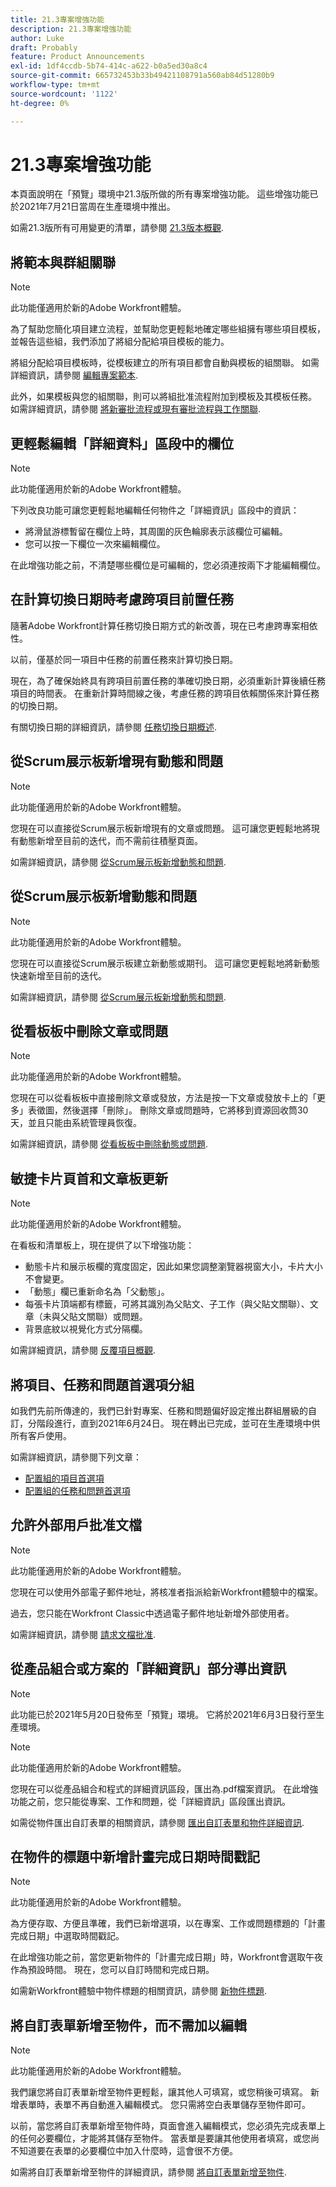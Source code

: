 ```yaml
---
title: 21.3專案增強功能
description: 21.3專案增強功能
author: Luke
draft: Probably
feature: Product Announcements
exl-id: 1df4ccdb-5b74-414c-a622-b0a5ed30a8c4
source-git-commit: 665732453b33b49421108791a560ab84d51280b9
workflow-type: tm+mt
source-wordcount: '1122'
ht-degree: 0%

---
```


# 21.3專案增強功能

本頁面說明在「預覽」環境中21.3版所做的所有專案增強功能。 這些增強功能已於2021年7月21日當周在生產環境中推出。

如需21.3版所有可用變更的清單，請參閱 [21.3版本概觀](../../../product-announcements/product-releases/21.3-release-activity/21-3-release-overview.md).

## 將範本與群組關聯

>[!NOTE]
>
>此功能僅適用於新的Adobe Workfront體驗。

為了幫助您簡化項目建立流程，並幫助您更輕鬆地確定哪些組擁有哪些項目模板，並報告這些組，我們添加了將組分配給項目模板的能力。

將組分配給項目模板時，從模板建立的所有項目都會自動與模板的組關聯。 如需詳細資訊，請參閱 [編輯專案範本](../../../manage-work/projects/create-and-manage-templates/edit-templates.md).

此外，如果模板與您的組關聯，則可以將組批准流程附加到模板及其模板任務。 如需詳細資訊，請參閱 [將新審批流程或現有審批流程與工作關聯](../../../review-and-approve-work/manage-approvals/associate-approval-with-work.md).

## 更輕鬆編輯「詳細資料」區段中的欄位

>[!NOTE]
>
>此功能僅適用於新的Adobe Workfront體驗。

下列改良功能可讓您更輕鬆地編輯任何物件之「詳細資訊」區段中的資訊：

* 將滑鼠游標暫留在欄位上時，其周圍的灰色輪廓表示該欄位可編輯。
* 您可以按一下欄位一次來編輯欄位。

在此增強功能之前，不清楚哪些欄位是可編輯的，您必須連按兩下才能編輯欄位。

## 在計算切換日期時考慮跨項目前置任務

隨著Adobe Workfront計算任務切換日期方式的新改善，現在已考慮跨專案相依性。

以前，僅基於同一項目中任務的前置任務來計算切換日期。

現在，為了確保始終具有跨項目前置任務的準確切換日期，必須重新計算後續任務項目的時間表。 在重新計算時間線之後，考慮任務的跨項目依賴關係來計算任務的切換日期。

有關切換日期的詳細資訊，請參閱 [任務切換日期概述](../../../manage-work/tasks/task-information/handoff-task-date.md).

## 從Scrum展示板新增現有動態和問題

>[!NOTE]
>
>此功能僅適用於新的Adobe Workfront體驗。

您現在可以直接從Scrum展示板新增現有的文章或問題。 這可讓您更輕鬆地將現有動態新增至目前的迭代，而不需前往積壓頁面。

如需詳細資訊，請參閱 [從Scrum展示板新增動態和問題](../../../agile/use-scrum-in-an-agile-team/scrum-board/add-story-from-scrum-board.md).

## 從Scrum展示板新增動態和問題

>[!NOTE]
>
>此功能僅適用於新的Adobe Workfront體驗。

您現在可以直接從Scrum展示板建立新動態或期刊。 這可讓您更輕鬆地將新動態快速新增至目前的迭代。

如需詳細資訊，請參閱 [從Scrum展示板新增動態和問題](../../../agile/use-scrum-in-an-agile-team/scrum-board/add-story-from-scrum-board.md).

## 從看板板中刪除文章或問題

>[!NOTE]
>
>此功能僅適用於新的Adobe Workfront體驗。

您現在可以從看板板中直接刪除文章或發放，方法是按一下文章或發放卡上的「更多」表徵圖，然後選擇「刪除」。 刪除文章或問題時，它將移到資源回收筒30天，並且只能由系統管理員恢復。

如需詳細資訊，請參閱 [從看板板中刪除動態或問題](../../../agile/use-kanban-in-an-agile-team/delete-story-from-kanban-board.md).

## 敏捷卡片頁首和文章板更新

>[!NOTE]
>
>此功能僅適用於新的Adobe Workfront體驗。

在看板和清單板上，現在提供了以下增強功能：

* 動態卡片和展示板欄的寬度固定，因此如果您調整瀏覽器視窗大小，卡片大小不會變更。
* 「動態」欄已重新命名為「父動態」。
* 每張卡片頂端都有標籤，可將其識別為父貼文、子工作（與父貼文關聯）、文章（未與父貼文關聯）或問題。
* 背景底紋以視覺化方式分隔欄。

如需詳細資訊，請參閱 [反覆項目概觀](../../../agile/use-scrum-in-an-agile-team/iterations/iterations-overview.md).

## 將項目、任務和問題首選項分組

如我們先前所傳達的，我們已針對專案、任務和問題偏好設定推出群組層級的自訂，分階段進行，直到2021年6月24日。 現在轉出已完成，並可在生產環境中供所有客戶使用。

如需詳細資訊，請參閱下列文章：

* [配置組的項目首選項](../../../administration-and-setup/manage-groups/create-and-manage-groups/configure-project-preferences-group.md)
* [配置組的任務和問題首選項](../../../administration-and-setup/manage-groups/create-and-manage-groups/configure-task-issue-preferences-group.md)

## 允許外部用戶批准文檔

>[!NOTE]
>
>此功能僅適用於新的Adobe Workfront體驗。

您現在可以使用外部電子郵件地址，將核准者指派給新Workfront體驗中的檔案。

過去，您只能在Workfront Classic中透過電子郵件地址新增外部使用者。

如需詳細資訊，請參閱 [請求文檔批准](../../../review-and-approve-work/manage-approvals/request-document-approvals.md).

## 從產品組合或方案的「詳細資訊」部分導出資訊

>[!NOTE]
>
>此功能已於2021年5月20日發佈至「預覽」環境。 它將於2021年6月3日發行至生產環境。

>[!NOTE]
>
>此功能僅適用於新的Adobe Workfront體驗。

您現在可以從產品組合和程式的詳細資訊區段，匯出為.pdf檔案資訊。 在此增強功能之前，您只能從專案、工作和問題，從「詳細資訊」區段匯出資訊。

如需從物件匯出自訂表單的相關資訊，請參閱 [匯出自訂表單和物件詳細資訊](../../../workfront-basics/work-with-custom-forms/export-custom-forms-details.md).

## 在物件的標題中新增計畫完成日期時間戳記

>[!NOTE]
>
>此功能僅適用於新的Adobe Workfront體驗。

為方便存取、方便且準確，我們已新增選項，以在專案、工作或問題標題的「計畫完成日期」中選取時間戳記。

在此增強功能之前，當您更新物件的「計畫完成日期」時，Workfront會選取午夜作為預設時間。 現在，您可以自訂時間和完成日期。

如需新Workfront體驗中物件標題的相關資訊，請參閱 [新物件標題](../../../workfront-basics/the-new-workfront-experience/new-object-headers.md).

## 將自訂表單新增至物件，而不需加以編輯

>[!NOTE]
>
>此功能僅適用於新的Adobe Workfront體驗。

我們讓您將自訂表單新增至物件更輕鬆，讓其他人可填寫，或您稍後可填寫。 新增表單時，表單不再自動進入編輯模式。 您只需將空白表單儲存至物件即可。

以前，當您將自訂表單新增至物件時，頁面會進入編輯模式，您必須先完成表單上的任何必要欄位，才能將其儲存至物件。 當表單是要讓其他使用者填寫，或您尚不知道要在表單的必要欄位中加入什麼時，這會很不方便。

如需將自訂表單新增至物件的詳細資訊，請參閱 [將自訂表單新增至物件](../../../workfront-basics/work-with-custom-forms/add-a-custom-form-to-an-object.md).


